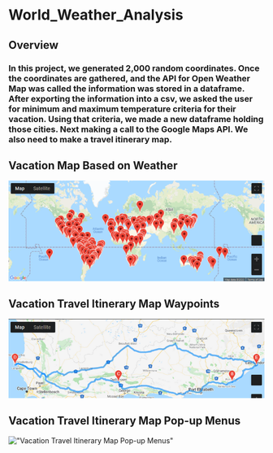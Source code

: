 # World_Weather_Analysis
## Overview
### In this project, we generated 2,000 random coordinates. Once the coordinates are gathered, and the API for Open Weather Map was called the information was stored in a dataframe. After exporting the information into a csv, we asked the user for minimum and maximum temperature criteria for their vacation. Using that criteria, we made a new dataframe holding those cities. Next making a call to the Google Maps API. We also need to make a travel itinerary map.
## Vacation Map Based on Weather
!["Vacation Map Based on Weather"](Vacation_Search/WeatherPy_vacation_map.png)
## Vacation Travel Itinerary Map Waypoints 
!["Vacation Travel Itinerary Map Waypoints"](Vacation_Itinerary/WeatherPy_travel_map.png)
## Vacation Travel Itinerary Map Pop-up Menus
!["Vacation Travel Itinerary Map Pop-up Menus"](Vacation_Itinerary/WeatherPy_travel_map_marker.png)
